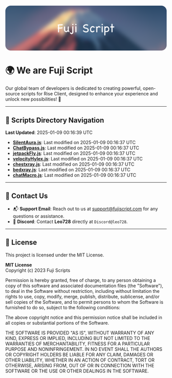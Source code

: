 ![Banner](.github/b.webp)

# 🌍 **We are Fuji Script**

Our global team of developers is dedicated to creating powerful, open-source scripts for Rise Client, designed to enhance your experience and unlock new possibilities! 🌟

---
<!-- SCRIPTS_NAVIGATION_START -->
## 📂 **Scripts Directory Navigation**

**Last Updated**: 2025-01-09 00:16:39 UTC

- **[SilentAura.js](scripts/SilentAura.js)**: Last modified on 2025-01-09 00:16:37 UTC
- **[ChatBypass.js](scripts/ChatBypass.js)**: Last modified on 2025-01-09 00:16:37 UTC
- **[jetpackFly.js](scripts/jetpackFly.js)**: Last modified on 2025-01-09 00:16:37 UTC
- **[velocityHylex.js](scripts/velocityHylex.js)**: Last modified on 2025-01-09 00:16:37 UTC
- **[chestxray.js](scripts/chestxray.js)**: Last modified on 2025-01-09 00:16:37 UTC
- **[bedxray.js](scripts/bedxray.js)**: Last modified on 2025-01-09 00:16:37 UTC
- **[chatMacro.js](scripts/chatMacro.js)**: Last modified on 2025-01-09 00:16:37 UTC

<!-- SCRIPTS_NAVIGATION_END -->

---

## 💬 **Contact Us**  
- 📬 **Support Email**: Reach out to us at [support@fujiscript.com](mailto:support@fujiscript.com) for any questions or assistance.  
- 💬 **Discord**: Contact **Leo728** directly at `Discord@leo728`.

---

## 📜 **License**

This project is licensed under the MIT License.  

**MIT License**  
Copyright (c) 2023 Fuji Scripts  

Permission is hereby granted, free of charge, to any person obtaining a copy of this software and associated documentation files (the "Software"), to deal in the Software without restriction, including without limitation the rights to use, copy, modify, merge, publish, distribute, sublicense, and/or sell copies of the Software, and to permit persons to whom the Software is furnished to do so, subject to the following conditions:  

The above copyright notice and this permission notice shall be included in all copies or substantial portions of the Software.  

THE SOFTWARE IS PROVIDED "AS IS", WITHOUT WARRANTY OF ANY KIND, EXPRESS OR IMPLIED, INCLUDING BUT NOT LIMITED TO THE WARRANTIES OF MERCHANTABILITY, FITNESS FOR A PARTICULAR PURPOSE AND NONINFRINGEMENT. IN NO EVENT SHALL THE AUTHORS OR COPYRIGHT HOLDERS BE LIABLE FOR ANY CLAIM, DAMAGES OR OTHER LIABILITY, WHETHER IN AN ACTION OF CONTRACT, TORT OR OTHERWISE, ARISING FROM, OUT OF OR IN CONNECTION WITH THE SOFTWARE OR THE USE OR OTHER DEALINGS IN THE SOFTWARE.  
